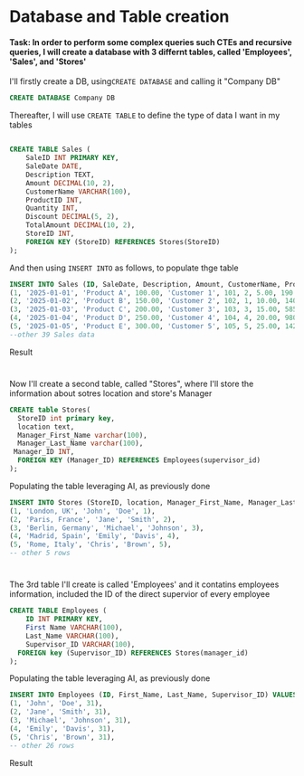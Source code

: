 # Database and Table creation
#### Task: In order to perform some complex queries such CTEs and recursive queries, I will create a database with 3 differnt tables, called 'Employees', 'Sales', and 'Stores'

I'll firstly create a DB, using`CREATE DATABASE` and calling it "Company DB"
```sql
CREATE DATABASE Company DB
```
Thereafter, I will use `CREATE TABLE` to define the type of data I want in my tables
````sql

CREATE TABLE Sales (
    SaleID INT PRIMARY KEY,
    SaleDate DATE,
    Description TEXT,
    Amount DECIMAL(10, 2),
    CustomerName VARCHAR(100),
    ProductID INT,
    Quantity INT,
    Discount DECIMAL(5, 2),
    TotalAmount DECIMAL(10, 2),
    StoreID INT,
    FOREIGN KEY (StoreID) REFERENCES Stores(StoreID)
);

````
And then using `INSERT INTO` as follows, to populate thge table

````sql
INSERT INTO Sales (ID, SaleDate, Description, Amount, CustomerName, ProductID, Quantity, Discount, TotalAmount, Store_ID) VALUES
(1, '2025-01-01', 'Product A', 100.00, 'Customer 1', 101, 2, 5.00, 190.00, 1),
(2, '2025-01-02', 'Product B', 150.00, 'Customer 2', 102, 1, 10.00, 140.00, 2),
(3, '2025-01-03', 'Product C', 200.00, 'Customer 3', 103, 3, 15.00, 585.00, 3),
(4, '2025-01-04', 'Product D', 250.00, 'Customer 4', 104, 4, 20.00, 980.00, 4),
(5, '2025-01-05', 'Product E', 300.00, 'Customer 5', 105, 5, 25.00, 1425.00, 5),
--other 39 Sales data

````
Result




#

Now I'll create a second table, called "Stores", where I'll store the information about sotres location and store's Manager
````sql
CREATE table Stores(
  StoreID int primary key,
  location text,
  Manager_First_Name varchar(100),  
  Manager_Last_Name varchar(100),
 Manager_ID INT,
  FOREIGN KEY (Manager_ID) REFERENCES Employees(supervisor_id)
);
````
Populating the table leveraging AI, as previously done
````sql
INSERT INTO Stores (StoreID, location, Manager_First_Name, Manager_Last_Name, Manager_ID) VALUES
(1, 'London, UK', 'John', 'Doe', 1),
(2, 'Paris, France', 'Jane', 'Smith', 2),
(3, 'Berlin, Germany', 'Michael', 'Johnson', 3),
(4, 'Madrid, Spain', 'Emily', 'Davis', 4),
(5, 'Rome, Italy', 'Chris', 'Brown', 5),
-- other 5 rows
````
#
The 3rd table I'll create is called 'Employees' and it contatins employees information, included the ID of the direct supervior of every employee

````sql
CREATE TABLE Employees (
    ID INT PRIMARY KEY,
    First Name VARCHAR(100),
    Last_Name VARCHAR(100),
    Supervisor_ID VARCHAR(100),
  FOREIGN key (Supervisor_ID) REFERENCES Stores(manager_id)
);
````
Populating the table leveraging AI, as previously done
````sql
INSERT INTO Employees (ID, First_Name, Last_Name, Supervisor_ID) VALUES
(1, 'John', 'Doe', 31),
(2, 'Jane', 'Smith', 31),
(3, 'Michael', 'Johnson', 31),
(4, 'Emily', 'Davis', 31),
(5, 'Chris', 'Brown', 31),
-- other 26 rows
````

Result

